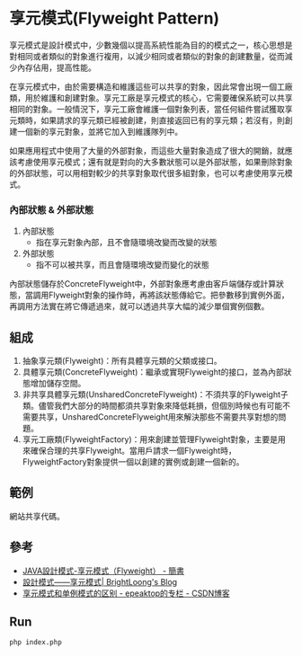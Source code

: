 # 享元模式(Flyweight Pattern)
享元模式是設計模式中，少數幾個以提高系統性能為目的的模式之一，核心思想是對相同或者類似的對象進行複用，以減少相同或者類似的對象的創建數量，從而減少內存佔用，提高性能。

在享元模式中，由於需要構造和維護這些可以共享的對象，因此常會出現一個工廠類，用於維護和創建對象。享元工廠是享元模式的核心，它需要確保系統可以共享相同的對象。一般情況下，享元工廠會維護一個對象列表，當任何組件嘗試獲取享元類時，如果請求的享元類已經被創建，則直接返回已有的享元類；若沒有，則創建一個新的享元對象，並將它加入到維護隊列中。

如果應用程式中使用了大量的外部對象，而這些大量對象造成了很大的開銷，就應該考慮使用享元模式；還有就是對向的大多數狀態可以是外部狀態，如果刪除對象的外部狀態，可以用相對較少的共享對象取代很多組對象，也可以考慮使用享元模式。

### 內部狀態 & 外部狀態
1. 內部狀態
    - 指在享元對象內部，且不會隨環境改變而改變的狀態
2. 外部狀態
    - 指不可以被共享，而且會隨環境改變而變化的狀態
    
 內部狀態儲存於ConcreteFlyweight中，外部對象應考慮由客戶端儲存或計算狀態，當調用Flyweight對象的操作時，再將該狀態傳給它。把參數移到實例外面，再調用方法實在將它傳遞過來，就可以透過共享大幅的減少單個實例個數。

## 組成
1. 抽象享元類(Flyweight)：所有具體享元類的父類或接口。
2. 具體享元類(ConcreteFlyweight)：繼承或實現Flyweight的接口，並為內部狀態增加儲存空間。
3. 非共享具體享元類(UnsharedConcreteFlyweight)：不須共享的Flyweight子類。儘管我們大部分的時間都須共享對象來降低耗損，但個別時候也有可能不需要共享，UnsharedConcreteFlyweight用來解決那些不需要共享對想的問題。
4. 享元工廠類(FlyweightFactory)：用來創建並管理Flyweight對象，主要是用來確保合理的共享Flyweight。當用戶請求一個Flyweight時，FlyweightFactory對象提供一個以創建的實例或創建一個新的。

## 範例
網站共享代碼。

## 參考
- [JAVA設計模式-享元模式（Flyweight） - 簡書](https://www.jianshu.com/p/f88b903a166a)
- [設計模式——享元模式| BrightLoong's Blog](https://brightloong.github.io/2018/06/11/%E8%AE%BE%E8%AE%A1%E6%A8%A1%E5%BC%8F%E2%80%94%E2%80%94%E4%BA%AB%E5%85%83%E6%A8%A1%E5%BC%8F/)
- [享元模式和单例模式的区别 - epeaktop的专栏 - CSDN博客](https://blog.csdn.net/epeaktop/article/details/51830631)

## Run
```
php index.php
```

